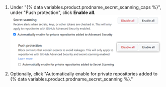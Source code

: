 1. Under "{% data variables.product.prodname_secret_scanning_caps %}", under "Push protection", click **Enable all**. ![Screenshot showing how to enable push protection for {% data variables.product.prodname_secret_scanning %} for an organization](/assets/images/help/organizations/secret-scanning-enable-push-protection.png)
1. Optionally, click "Automatically enable for private repositories added to {% data variables.product.prodname_secret_scanning %}."